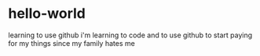 # hello-world
learning to use github
i'm learning to code and to use github to start paying for my things since my family hates me 
